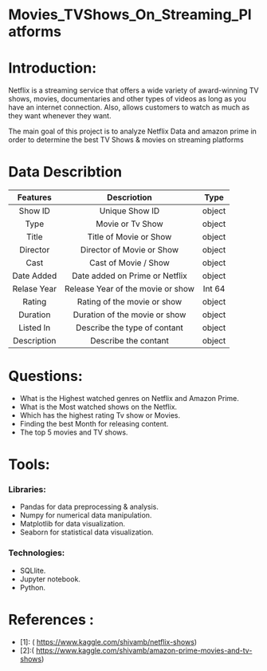 # Movies_TVShows_On_Streaming_Platforms
# Introduction:
Netflix is a streaming service that offers a wide variety of award-winning TV shows, movies, documentaries and other types of videos as long as you have an internet connection. Also, allows customers to watch as much as they want whenever they want.

The main goal of this project is to analyze Netflix Data and amazon prime in order to determine the best TV Shows & movies on streaming platforms
# Data Describtion  
|Features |Descriotion|Type
|:-------:|:-------------:|:-------:|
Show ID|Unique Show ID|object
Type|Movie or Tv Show|object
Title|Title of Movie or Show|object
Director|Director of Movie or Show|object
Cast|	Cast of Movie / Show|object
Date Added|Date added on Prime or Netflix|object
Relase Year|Release Year of the movie or show|Int 64
Rating|Rating of the movie or show|object
Duration|Duration of the movie or show|object
Listed In|Describe the type of contant|object
Description|Describe the contant|object

# Questions:
* 	What is the Highest watched genres on Netflix and Amazon Prime.
* What is the Most watched shows on the Netflix.
* Which has the highest rating Tv show or Movies.
*	Finding the best Month for releasing content.
* The top 5  movies and TV shows.

# Tools:
### Libraries:
*	Pandas for data preprocessing & analysis.
*	Numpy for numerical data manipulation.
* Matplotlib for data visualization.
*	Seaborn for statistical data visualization.

### Technologies:
*	SQLlite.
* Jupyter notebook.
* Python.

# References :
* [1]: ( https://www.kaggle.com/shivamb/netflix-shows)
* [2]:( https://www.kaggle.com/shivamb/amazon-prime-movies-and-tv-shows)
